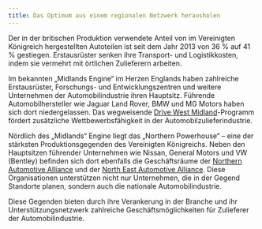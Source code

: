 ```yaml
---
title: Das Optimum aus einem regionalen Netzwerk herausholen
---
```


Der in der britischen Produktion verwendete Anteil von im Vereinigten Königreich hergestellten Autoteilen ist seit dem Jahr 2013 von 36 % auf 41 % gestiegen. Erstausrüster senken ihre Transport- und Logistikkosten, indem sie vermehrt mit örtlichen Zulieferern arbeiten.

Im bekannten „Midlands Engine“ im Herzen Englands haben zahlreiche Erstausrüster, Forschungs- und Entwicklungszentren und weitere Unternehmen der Automobilindustrie ihren Hauptsitz. Führende Automobilhersteller wie Jaguar Land Rover, BMW und MG Motors haben sich dort niedergelassen. Das wegweisende [Drive West Midland](http://www.drivewestmidlands.co.uk/)-Programm fördert zusätzliche Wettbewerbsfähigkeit in der Automobilzulieferindustrie.

Nördlich des „Midlands“ Engine liegt das „Northern Powerhouse“ – eine der stärksten Produktionsgegenden des Vereinigten Königreichs. Neben den Hauptsitzen führender Unternehmen wie Nissan, General Motors und VW (Bentley) befinden sich dort ebenfalls die Geschäftsräume der [Northern Automotive Alliance](http://northernautoalliance.com/) und der [North East Automotive Alliance](https://www.northeastautomotivealliance.com/). Diese Organisationen unterstützen nicht nur Unternehmen, die in der Gegend Standorte planen, sondern auch die nationale Automobilindustrie.

Diese Gegenden bieten durch ihre Verankerung in der Branche und ihr Unterstützungsnetzwerk zahlreiche Geschäftsmöglichkeiten für Zulieferer der Automobilindustrie.

